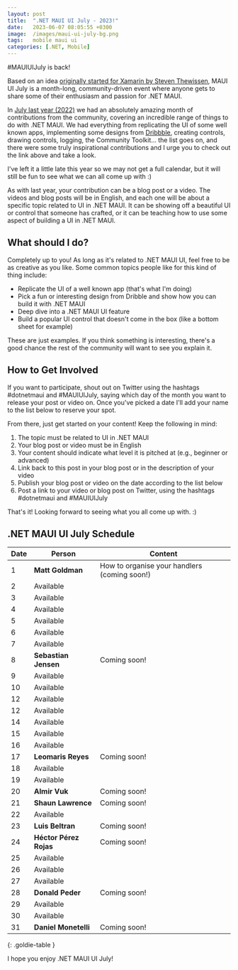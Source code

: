 ```yaml
---
layout: post
title:  ".NET MAUI UI July - 2023!"
date:   2023-06-07 08:05:55 +0300
image:  /images/maui-ui-july-bg.png
tags:   mobile maui ui
categories: [.NET, Mobile]
---
```


#MAUIUIJuly is back! 

Based on an idea [originally started for Xamarin by Steven Thewissen](https://thewissen.io/introducing-xamarin-ui-july/), MAUI UI July is a month-long, community-driven event where anyone gets to share some of their enthusiasm and passion for .NET MAUI.

In [July last year (2022)](/posts/maui-ui-july) we had an absolutely amazing month of contributions from the community, covering an incredible range of things to do with .NET MAUI. We had everything from replicating the UI of some well known apps, implementing some designs from [Dribbble](https://dribbble.com), creating controls, drawing controls, logging, the Community Toolkit... the list goes on, and there were some truly inspirational contributions and I urge you to check out the link above and take a look.

I've left it a little late this year so we may not get a full calendar, but it will still be fun to see what we can all come up with :)

As with last year, your contribution can be a blog post or a video. The videos and blog posts will be in English, and each one will be about a specific topic related to UI in .NET MAUI. It can be showing off a beautiful UI or control that someone has crafted, or it can be teaching how to use some aspect of building a UI in .NET MAUI.

## What should I do?
Completely up to you! As long as it's related to .NET MAUI UI, feel free to be as creative as you like. Some common topics people like for this kind of thing include:

* Replicate the UI of a well known app (that's what I'm doing)
* Pick a fun or interesting design from Dribble and show how you can build it with .NET MAUI
* Deep dive into a .NET MAUI UI feature
* Build a popular UI control that doesn't come in the box (like a bottom sheet for example)

These are just examples. If you think something is interesting, there's a good chance the rest of the community will want to see you explain it.


## How to Get Involved
If you want to participate, shout out on Twitter using the hashtags #dotnetmaui and #MAUIUIJuly, saying which day of the month you want to release your post or video on. Once you've picked a date I'll add your name to the list below to reserve your spot.

From there, just get started on your content! Keep the following in mind:

1. The topic must be related to UI in .NET MAUI
2. Your blog post or video must be in English
3. Your content should indicate what level it is pitched at (e.g., beginner or advanced)
4. Link back to this post in your blog post or in the description of your video
5. Publish your blog post or video on the date according to the list below
6. Post a link to your video or blog post on Twitter, using the hashtags #dotnetmaui and #MAUIUIJuly

That's it! Looking forward to seeing what you all come up with. :)

## .NET MAUI UI July Schedule

| Date | Person             | Content                                                                                                       |
| ---- | ------------------ | ------------------------------------------------------------------------------------------------------------- |
| 1    | **Matt Goldman**          |   How to organise your handlers (coming soon!)                       |
| 2    | Available          |                                                                                                               |
| 3    | Available          |                                                                                                               |
| 4    | Available          |                                                                                                               |
| 5    | Available          |                                                                                                               |
| 6    | Available          |                                                                                                               |
| 7    | Available          |                                                                                                               |
| 8    | **Sebastian Jensen**          | Coming soon!                                                                                                              |
| 9    | Available          |                                                                                                               |
| 10   | Available          |                                                                                                               |
| 12   | Available          |                                                                                                               |
| 12   | Available          |                                                                                                               |
| 14   | Available          |                                                                                                               |
| 15   | Available          |                                                                                                               |
| 16   | Available          |                                                                                                               |
| 17   | **Leomaris Reyes**          | Coming soon!                                                                                                              |
| 18   | Available          |                                                                                                               |
| 19   | Available          |                                                                                                               |
| 20   | **Almir Vuk**          |      Coming soon!                                                                                                         |
| 21   | **Shaun Lawrence**          |    Coming soon!                                                                                                           |
| 22   | Available          |                                                                                                               |
| 23   | **Luis Beltran**          |      Coming soon!                                                                                                         |
| 24   | **Héctor Pérez Rojas**          |     Coming soon!                                                                                                          |
| 25   | Available          |                                                                                                               |
| 26   | Available          |                                                                                                               |
| 27   | Available          |                                                                                                               |
| 28   | **Donald Peder**          |   Coming soon!                                                                                                            |
| 29   | Available          |                                                                                                               |
| 30   | Available          |                                                                                                               |
| 31   | **Daniel Monetelli**          | Coming soon!                                                                                                              |
{: .goldie-table }

I hope you enjoy .NET MAUI UI July!
